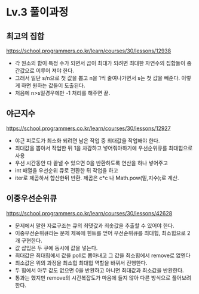 # Lv.3 풀이과정
## 최고의 집합
https://school.programmers.co.kr/learn/courses/30/lessons/12938

- 각 원소의 합이 특정 수가 되면서 곱이 최대가 되려면 최대한 자연수의 집합들이 중간값으로 이루어 져야 한다.
- 그래서 일단 s/n으로 첫 값을 뽑고 n을 1씩 줄여나가면서 s는 첫 값을 빼준다. 이렇게 하면 원하는 값들이 도출된다. 
- 처음에 n>s일경우에만 -1 처리를 해주면 끝.

## 야근지수
https://school.programmers.co.kr/learn/courses/30/lessons/12927

- 야근 피로도가 최소화 되려면 남은 작업 중 최대값을 작업해야 한다.
- 최대값을 뽑아서 작업한 뒤 1을 차감하고 넣어줘야하기에 우선순위큐를 최대힙으로 사용
- 우선 시간동안 다 끝낼 수 있으면 0을 반환하도록 연산을 하나 넣어주고
- int 배열을 우선순위 큐로 전환한 뒤 작업을 하고
- iter로 제곱하서 합산한뒤 반환. 제곱은 c*c 나 Math.pow(밑,지수);로 계산.

## 이중우선순위큐
https://school.programmers.co.kr/learn/courses/30/lessons/42628

- 문제에서 말한 자료구조는 큐의 최댓값과 최솟값을 추출할 수 있어야 한다.
- 이중우선순위큐라는 문제 제목에 힌트를 얻어 우선순위큐를 최대힙, 최소힙으로 2개 구현한다.
- 값 삽입은 두 큐에 동시에 값을 넣는다.
- 최대값은 최대힙에서 값을 poll로 뽑아내고 그 값을 최소힙에서 remove로 없엔다
- 최소값은 위의 과정을 최소힙 최대힙 역할을 바꿔서 진행한다.
- 두 힙에서 아무 값도 없으면 0을 반환하고 아니면 최대값과 최소값을 반환한다.
- 통과는 했지만 remove의 시간복잡도가 마음에 들지 않아 다른 방식으로 풀어보려 한다.
